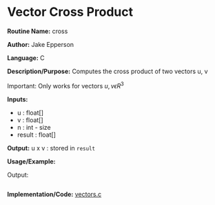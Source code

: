 # Vector Cross Product

**Routine Name:** cross

**Author:** Jake Epperson

**Language:** C

**Description/Purpose:** Computes the cross product of two vectors u, v

Important: Only works for vectors $u,v \epsilon R^3$

**Inputs:**

- u : float[]
- v : float[]
- n : int - size
- result : float[]

**Output:** u x v : stored in `result`

**Usage/Example:**

Output:
```
```

**Implementation/Code:** [vectors.c](../../../../src/linear_algebra/C/vectors.c)